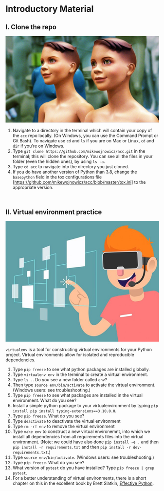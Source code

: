 # Introductory Material


## I. Clone the repo 

![clone](../pics/clone.jpeg)

1. Navigate to a directory in the terminal which will contain your copy of the `acc` repo locally.  (On Windows, you can use the Command Prompt or Git Bash).  To navigate use `cd` and `ls` if you are on Mac or Linux, `cd` and `dir` if you're on Windows.
2. Type `git clone https://github.com/mikewojnowicz/acc.git` in the terminal; this will clone the repository. You can see all the files in your folder (even the hidden ones), by using `ls -a`.
3. Type `cd acc` to navigate into the directory you just cloned. 
4. If you do have another version of Python than 3.8, change the `basepython` field in the tox configurations file [https://github.com/mikewojnowicz/acc/blob/master/tox.ini] to the appropriate version. 

<div style="page-break-after: always;"></div>
<br>

## II. Virtual environment practice  

![virtualenv](../pics/virtualenv.jpeg)

`virtualenv` is a tool for constructing virtual environments for your Python project.
Virtual environments allow for isolated and reproducible dependencies.


1. Type `pip freeze` to see what python packages are installed globally. 
2. Type `virtualenv env` in the terminal to create a virtual environment. 
3. Type `ls .`.  Do you see a new folder called `env`?
4. Then type `source env/bin/activate` to activate the virtual environment.  (Windows users: see troubleshooting.)
5. Type `pip freeze` to see what packages are installed in the virtual environment.  What do you see?
6. Install a simple python package to your virtualenvironment by typing `pip install pip install typing-extensions==3.10.0.0`.   
7.  Type `pip freeze`.  What do you see?
8. Type `deactivate` to deactivate the virtual environment
9. Type `rm -rf env` to remove the virtual environment 
10.  Type `make env` to construct a new virtual environemnt, into which we install all dependencies from all requirements files into the virtual environment.  (Note: we could have also done `pip install -e .` and then `pip install -r requirements.txt` and then `pip install -r dev-requirements.txt`.)
11. Type `source env/bin/activate`.  (Windows users: see troubleshooting.)
12. Type `pip freeze`.  What do you see?
13. What version of `pytest` do you have installed?  Type `pip freeze | grep pytest`.  
14. For a better understanding of virtual environments, there is a short chapter on this in the excellent book by Brett Slatkin, [Effective Python](https://www.oreilly.com/library/view/effective-python-59/9780134034416/).

<div style="page-break-after: always;"></div>
<br>
